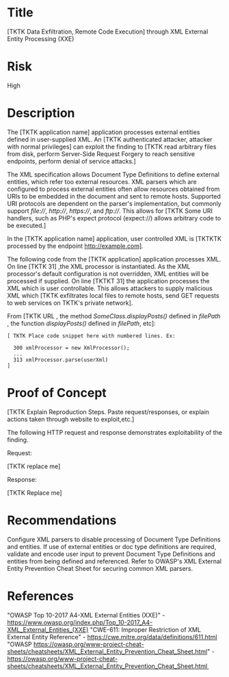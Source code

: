 # Title
[TKTK Data Exfiltration, Remote Code Execution] through XML External Entity Processing (XXE)

# Risk
High

# Description

The [TKTK application name] application processes external entities defined in user-supplied XML. An [TKTK authenticated attacker, attacker with normal privileges] can exploit the finding to [TKTK read arbitrary files from disk, perform Server-Side Request Forgery to reach sensitive endpoints, perform denial of service attacks.]

The XML specification allows Document Type Definitions to define external entities, which refer too external resources. XML parsers which are configured to process external entities often allow resources obtained from URIs to be embedded in the document and sent to remote hosts. Supported URI protocols are dependent on the parser's implementation, but commonly support *file://*,  *http://*, *https://*, and *ftp://*.  This allows for [TKTK Some URI handlers, such as PHP's expect protocol (expect://) allows arbitrary code to be executed.] 

In the [TKTK application name] application, user controlled XML is [TKTKTK processed by the endpoint http://example.com].

The following code from the [TKTK application] application processes XML. On line [TKTK 31] ,the XML processor is instantiated. As the XML processor's default configuration is not overridden, XML entities will be processed if supplied. On line [TKTKT 31] the application processes the XML which is user controllable. This allows attackers to supply malicious XML which [TKTK exfiltrates local files to remote hosts, send GET requests to web services on TKTK's private network].

From [TKTK URL , the method *SomeClass.displayPosts()* defined in *filePath* , the function *displayPosts()* defined in *filePath*, etc]:
~~~
[ TKTK Place code snippet here with numbered lines. Ex:

  300 xmlProcessor = new XmlProcessor();
  ...
  313 xmlProcessor.parse(userXml)
]

~~~

# Proof of Concept

[TKTK Explain Reproduction Steps. Paste request/responses, or explain actions taken through website to exploit,etc.]

The following HTTP request and response demonstrates exploitability of the finding. 

Request:

[TKTK replace me]

Response:

[TKTK Replace me]

# Recommendations

Configure XML parsers to disable processing of Document Type Definitions and entities. If use of external entities or doc type definitions are required, validate and encode user input to prevent Document Type Definitions and entities from being defined and referenced. Refer to OWASP's XML External Entity Prevention Cheat Sheet for securing common XML parsers.


# References

"OWASP Top 10-2017 A4-XML External Entities (XXE)" - https://www.owasp.org/index.php/Top_10-2017_A4-XML_External_Entities_(XXE)
"CWE-611: Improper Restriction of XML External Entity Reference" - https://cwe.mitre.org/data/definitions/611.html
"OWASP https://owasp.org/www-project-cheat-sheets/cheatsheets/XML_External_Entity_Prevention_Cheat_Sheet.html" - https://owasp.org/www-project-cheat-sheets/cheatsheets/XML_External_Entity_Prevention_Cheat_Sheet.html 
